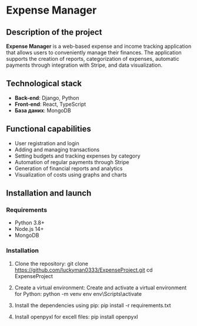 # Expense Manager

## Description of the project

**Expense Manager** is a web-based expense and income tracking application that allows users to conveniently manage their finances.
The application supports the creation of reports, categorization of expenses, automatic payments through integration with Stripe, and data visualization.

## Technological stack

- **Back-end**: Django, Python
- **Front-end**: React, TypeScript
- **База даних**: MongoDB

## Functional capabilities

- User registration and login
- Adding and managing transactions
- Setting budgets and tracking expenses by category
- Automation of regular payments through Stripe
- Generation of financial reports and analytics
- Visualization of costs using graphs and charts

## Installation and launch

### Requirements

- Python 3.8+
- Node.js 14+
- MongoDB

### Installation

1. Clone the repository:
    git clone https://github.com/luckyman0333/ExpenseProject.git
    cd ExpenseProject

2. Create a virtual environment: Create and activate a virtual environment for Python:
    python -m venv env
    env\Scripts\activate

3. Install the dependencies using pip:
    pip install -r requirements.txt

4. Install openpyxl for excell files:
    pip install openpyxl




